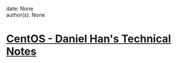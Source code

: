 
date: None  
author(s): None  

# [CentOS - Daniel Han's Technical Notes](https://sites.google.com/site/xiangyangsite/home/technical-tips/linux-unix/centos)



